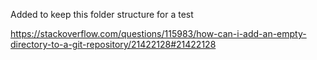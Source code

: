Added to keep this folder structure for a test

https://stackoverflow.com/questions/115983/how-can-i-add-an-empty-directory-to-a-git-repository/21422128#21422128